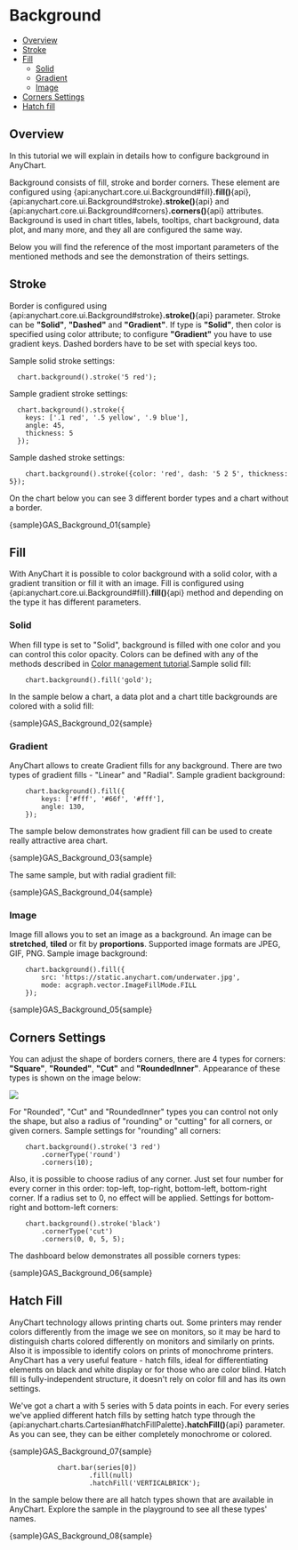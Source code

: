 # Background

* [Overview](#overview)
* [Stroke](#stroke)
* [Fill](#fill)
  * [Solid](#solid)
  * [Gradient](#gradient)
  * [Image](#image)
* [Corners Settings](#corners_settings)
* [Hatch fill](#hatch_fill)

## Overview

In this tutorial we will explain in details how to configure background in AnyChart.

Background consists of fill, stroke and border corners. These element are configured using {api:anychart.core.ui.Background#fill}**.fill()**{api}, {api:anychart.core.ui.Background#stroke}**.stroke()**{api} and {api:anychart.core.ui.Background#corners}**.corners()**{api} attributes. Background is used in chart titles, labels, tooltips, chart background, data plot, and many more, and they all are configured the same way.

Below you will find the reference of the most important parameters of the mentioned methods and see the demonstration of theirs settings.

## Stroke

Border is configured using {api:anychart.core.ui.Background#stroke}**.stroke()**{api} parameter. Stroke can be **"Solid"**, **"Dashed"** and **"Gradient"**. If type
 is **"Solid"**, then color is specified using color attribute; to configure **"Gradient"** you have to use gradient keys. Dashed borders have to be set with special keys too.

Sample solid stroke settings:

```
  chart.background().stroke('5 red');
```

Sample gradient stroke settings:

```
  chart.background().stroke({
    keys: ['.1 red', '.5 yellow', '.9 blue'],
    angle: 45,
    thickness: 5
  });
```

Sample dashed stroke settings:

```
    chart.background().stroke({color: 'red', dash: '5 2 5', thickness: 5});
```

On the chart below you can see 3 different border types and a chart without a border.

{sample}GAS\_Background\_01{sample}

## Fill

With AnyChart it is possible to color background with a solid color, with a gradient transition or fill it with an image. Fill is configured using {api:anychart.core.ui.Background#fill}**.fill()**{api} method and depending on the type it has different parameters.

### Solid

When fill type is set to "Solid", background is filled with one color and you can control this color opacity. Colors
can be defined with any of the methods described in [Color management tutorial](Color_Management).Sample solid fill:

```
    chart.background().fill('gold');
```

In the sample below a chart, a data plot and a chart title backgrounds are colored with a solid fill:

{sample}GAS\_Background\_02{sample}

### Gradient

AnyChart allows to create Gradient fills for any background. There are two types of gradient fills - "Linear" and "Radial". Sample gradient background:

``` 
    chart.background().fill({
        keys: ['#fff', '#66f', '#fff'],
        angle: 130,
    });
```

The sample below demonstrates how gradient fill can be used to create really attractive area chart.

{sample}GAS\_Background\_03{sample}

The same sample, but with radial gradient fill:

{sample}GAS\_Background\_04{sample}

### Image

Image fill allows you to set an image as a background. An image can be **stretched**, **tiled** or fit by **proportions**. Supported image formats are JPEG, GIF, PNG. Sample image background:

```
    chart.background().fill({
        src: 'https://static.anychart.com/underwater.jpg',
        mode: acgraph.vector.ImageFillMode.FILL
    });
```

{sample}GAS\_Background\_05{sample}

## Corners Settings

You can adjust the shape of borders corners, there are 4 types for corners: **"Square"**, **"Rounded"**, **"Cut"** and **"RoundedInner"**. Appearance of these types is shown on the image below:

![](https://anychart.com/products/anychart/docs/users-guide/img/corners_table.png)

For "Rounded", "Cut" and "RoundedInner" types you can control not only the shape, but also a radius of "rounding" or "cutting" for all corners, or given corners. Sample settings for "rounding" all corners:

```
    chart.background().stroke('3 red')
        .cornerType('round')
        .corners(10);
```

Also, it is possible to choose radius of any corner. Just set four number for every corner in this order: top-left, top-right, bottom-left, bottom-right corner. If a radius set to 0, no effect will be applied. Settings for bottom-right and bottom-left corners:

```
    chart.background().stroke('black')
        .cornerType('cut')
        .corners(0, 0, 5, 5);
```

The dashboard below demonstrates all possible corners types:

{sample}GAS\_Background\_06{sample}


## Hatch Fill

AnyChart technology allows printing charts out. Some printers may render colors differently from the image we see on monitors, 
so it may be hard to distinguish charts colored differently on monitors and similarly on prints. Also it is impossible to identify colors 
on prints of monochrome printers. AnyChart has a very useful feature - hatch fills, ideal for differentiating elements on black and white 
display or for those who are color blind. Hatch fill is fully-independent structure, it doesn't rely on color fill and has its own settings. 
  
We've got a chart a with 5 series with 5 data points in each. For every series we've applied different hatch fills by setting hatch type through the 
{api:anychart.charts.Cartesian#hatchFillPalette}**.hatchFill()**{api} parameter.
As you can see, they can be either completely monochrome or colored.

{sample}GAS\_Background\_07{sample}

```
            chart.bar(series[0])
                    .fill(null)
                    .hatchFill('VERTICALBRICK');
```

In the sample below there are all hatch types shown that are available in AnyChart. Explore the sample in the playground to see all these types' names.

{sample}GAS\_Background\_08{sample}
